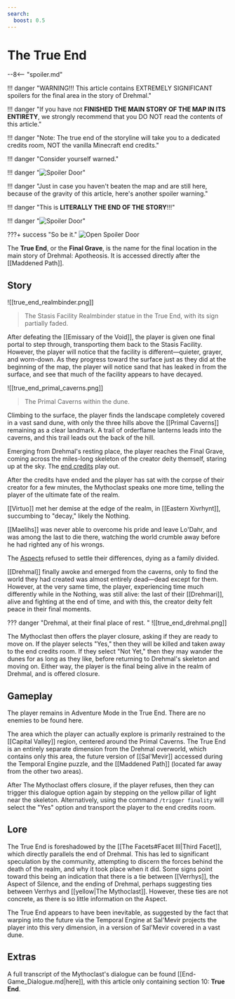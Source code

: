 ```yaml
---
search:
  boost: 0.5
---
```


# The True End

--8<-- "spoiler.md"

!!! danger "WARNING!!! This article contains EXTREMELY SIGNIFICANT spoilers for the final area in the story of Drehmal."

!!! danger "If you have not **FINISHED THE MAIN STORY OF THE MAP IN ITS ENTIRETY**, we strongly recommend that you DO NOT read the contents of this article."

!!! danger "Note: The true end of the storyline will take you to a dedicated credits room, NOT the vanilla Minecraft end credits."

!!! danger "Consider yourself warned."

!!! danger "![Spoiler Door](/assets/img/spoiler_door.png)"

!!! danger "Just in case you haven't beaten the map and are still here, because of the gravity of this article, here's another spoiler warning."

!!! danger "This is **LITERALLY THE END OF THE STORY**!!!"

!!! danger "![Spoiler Door](/assets/img/spoiler_door.png)"

???+ success "So be it."
    ![Open Spoiler Door](/assets/img/yav_dooropen.png)

The **True End**, or the **Final Grave**, is the name for the final location in the main story of Drehmal: Apotheosis. It is accessed directly after the [[Maddened Path]].

## Story
![[true_end_realmbinder.png]]
> The Stasis Facility Realmbinder statue in the True End, with its sign partially faded.

After defeating the [[Emissary of the Void]], the player is given one final portal to step through, transporting them back to the Stasis Facility. However, the player will notice that the facility is different—quieter, grayer, and worn-down. As they progress toward the surface just as they did at the beginning of the map, the player will notice sand that has leaked in from the surface, and see that much of the facility appears to have decayed.

![[true_end_primal_caverns.png]]
> The Primal Caverns within the dune.

Climbing to the surface, the player finds the landscape completely covered in a vast sand dune, with only the three hills above the [[Primal Caverns]] remaining as a clear landmark. A trail of orderflame lanterns leads into the caverns, and this trail leads out the back of the hill.

Emerging from Drehmal's resting place, the player reaches the Final Grave, coming across the miles-long skeleton of the creator deity themself, staring up at the sky. The [end credits](endcredits_transcription.md) play out.

After the credits have ended and the player has sat with the corpse of their creator for a few minutes, the Mythoclast speaks one more time, telling the player of the ultimate fate of the realm. 

[[Virtuo]] met her demise at the edge of the realm, in [[Eastern Xivrhynt]], succumbing to "decay," likely the Nothing.

[[Maelihs]] was never able to overcome his pride and leave Lo'Dahr, and was among the last to die there, watching the world crumble away before he had righted any of his wrongs.

The [Aspects](/Lore/Higher_Beings/Aspects/) refused to settle their differences, dying as a family divided.

[[Drehmal]] finally awoke and emerged from the caverns, only to find the world they had created was almost entirely dead—dead except for them. However, at the very same time, the player, experiencing time much differently while in the Nothing, was still alive: the last of their [[Drehmari]], alive and fighting at the end of time, and with this, the creator deity felt peace in their final moments.

??? danger "Drehmal, at their final place of rest. "
    ![[true_end_drehmal.png]]

The Mythoclast then offers the player closure, asking if they are ready to move on. If the player selects "Yes," then they will be killed and taken away to the end credits room. If they select "Not Yet," then they may wander the dunes for as long as they like, before returning to Drehmal's skeleton and moving on. Either way, the player is the final being alive in the realm of Drehmal, and is offered closure.

## Gameplay
The player remains in Adventure Mode in the True End. There are no enemies to be found here.

The area which the player can actually explore is primarily restrained to the [[Capital Valley]] region, centered around the Primal Caverns. The True End is an entirely separate dimension from the Drehmal overworld, which contains only this area, the future version of [[Sal'Mevir]] accessed during the Temporal Engine puzzle, and the [[Maddened Path]] (located far away from the other two areas).

After The Mythoclast offers closure, if the player refuses, then they can trigger this dialogue option again by stepping on the yellow pillar of light near the skeleton. Alternatively, using the command `/trigger finality` will select the "Yes" option and transport the player to the end credits room.

## Lore
The True End is foreshadowed by the [[The Facets#Facet III|Third Facet]], which directly parallels the end of Drehmal. This has led to significant speculation by the community, attempting to discern the forces behind the death of the realm, and why it took place when it did. Some signs point toward this being an indication that there is a tie between [[Verrhys]], the Aspect of Silence, and the ending of Drehmal, perhaps suggesting ties between Verrhys and [[yellow|The Mythoclast]]. However, these ties are not concrete, as there is so little information on the Aspect.

The True End appears to have been inevitable, as suggested by the fact that warping into the future via the Temporal Engine at Sal'Mevir projects the player into this very dimension, in a version of Sal'Mevir covered in a vast dune. 

## Extras
A full transcript of the Mythoclast's dialogue can be found [[End-Game_Dialogue.md|here]], with this article only containing section 10: **True End**.
